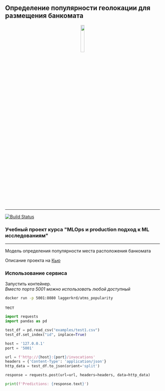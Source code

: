 ## Определение популярности геолокации для размещения банкомата
<p align="center" width="100%">
    <img width="15%" src="https://i.imgur.com/PwMDaLx.png"> 
</p>

----
[![Build Status](https://github.com/yugorshkov/atms_popularity/actions/workflows/github_runners_lint_test.yml/badge.svg?branch=main)](https://github.com/yugorshkov/atms_popularity/actions/workflows/github_runners_lint_test.yml)

### Учебный проект курса "MLOps и production подход к ML исследованиям"
***
Модель определения популярности места расположения банкомата

Описание проекта на [Кью](https://yandex.ru/q/ "Яндекс Кью")

### Использование сервиса
Запустить контейнер.  
*Вместо порта 5001 можно использовать любой доступный*
```sh
docker run -p 5001:8080 laggerkrd/atms_popularity
```
тест
```python
import requests
import pandas as pd

test_df = pd.read_csv("examples/test1.csv")
test_df.set_index("id", inplace=True)

host = '127.0.0.1'
port = '5001'

url = f'http://{host}:{port}/invocations'
headers = {'Content-Type': 'application/json'}
http_data = test_df.to_json(orient='split')

response = requests.post(url=url, headers=headers, data=http_data)

print(f'Predictions: {response.text}')
```
